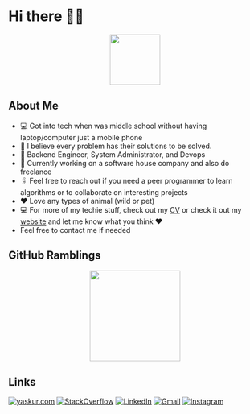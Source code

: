 # Hi there 👋🏾

<!--
**dyaskur/dyaskur** is a ✨ _special_ ✨ repository because its `README.md` (this file) appears on your GitHub profile.

Here are some ideas to get you started:

- 🔭 I’m currently working on ...
- 🌱 I’m currently learning ...
- 👯 I’m looking to collaborate on ...
- 🤔 I’m looking for help with ...
- 💬 Ask me about ...
- 📫 How to reach me: ...
- 😄 Pronouns: ...
- ⚡ Fun fact: ...
-->
<p align="center">
  <a href="https://stackoverflow.com/users/2671470/muhammad-dyas-yaskur">
  <img height="100em" alt"stackoverflow" src="https://stackexchange.com/users/flair/3160102.png"/>
</a>
</p>



## About Me
- 💻 Got into tech when was middle school without having laptop/computer just a mobile phone
- 👊 I believe every problem has their solutions to be solved. 
- 🚀 Backend Engineer, System Administrator, and Devops
- 🌱 Currently working on a software house company and also do freelance
- 🖇 Feel free to reach out if you need a peer programmer to learn algorithms or to collaborate on interesting projects
- ❤️ Love any types of animal (wild or pet)
- 💻 For more of my techie stuff, check out my [CV](https://docs.google.com/document/d/1-E5MgzVOUcX-WtAOcPflXY-1AbuS56Aft9OYDU4XK4M/edit) or check it out my [website](https://yaskur.com/) and let me know what you think ♥️
- Feel free to contact me if needed

## GitHub Ramblings
<p align="center">

<a href="https://github.com/dyaskur">
  <img height="180em" src="https://github-readme-stats-eight-theta.vercel.app/api?username=dyaskur&show_icons=true&theme=radical&include_all_commits=true&count_private=true"/>
</a>
</p>

## Links
[![yaskur.com](https://img.shields.io/badge/-YASKUR.COM-000000?style=for-the-badge&logo=overcast&logoColor=white)](https://yaskur.com/)
[![StackOverflow](https://img.shields.io/badge/-STACKOVERFLOW-EF2836?style=for-the-badge&logo=stackoverflow&logoColor=white)](https://stackoverflow.com/users/2671470/muhammad-dyas-yaskur)
[![LinkedIn](https://img.shields.io/badge/-LINKEDIN-0077B5?style=for-the-badge&logo=linkedin&logoColor=white)](https://www.linkedin.com/in/dyaskur/)
[![Gmail](https://img.shields.io/badge/-DYAS@YASKUR.COM-D14836?style=for-the-badge&logo=gmail&logoColor=white)](mailto:dyas@yaskur.com)
[![Instagram](https://img.shields.io/badge/-INSTAGRAM-8A3AB9?style=for-the-badge&logo=instagram&logoColor=white)](https://instagram.com/dyaskur)


